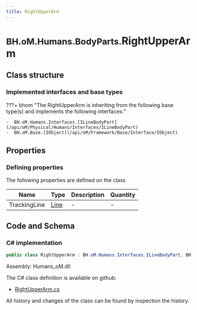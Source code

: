 ```yaml
---
title: RightUpperArm
---
```


# <small>BH.oM.Humans.BodyParts.</small>**RightUpperArm**



## Class structure

### Implemented interfaces and base types

???+ bhom "The RightUpperArm is inheriting from the following base type(s) and implements the following interfaces:"

    -  BH.oM.Humans.Interfaces.[ILineBodyPart](/api/oM/Physical/Humans/Interfaces/ILineBodyPart)
    -  BH.oM.Base.[IObject](/api/oM/Framework/Base/Interface/IObject)


## Properties



### Defining properties

The following properties are defined on the class

| Name             | Type             | Description      | Quantity         |
|------------------|------------------|------------------|------------------|
| TrackingLine | [Line](/api/oM/Dimensional/Geometry/Curve/Line) | - | - |


## Code and Schema

### C# implementation

``` C# title="C#"
public class RightUpperArm : BH.oM.Humans.Interfaces.ILineBodyPart, BH.oM.Base.IObject
```

Assembly: Humans_oM.dll

The C# class definition is available on github:

- [RightUpperArm.cs](https://github.com/BHoM/BHoM/blob/develop/Humans_oM/BodyParts\RightUpperArm.cs)

All history and changes of the class can be found by inspection the history.
